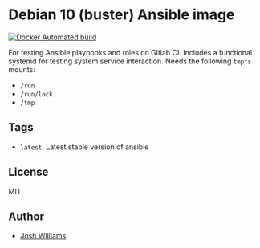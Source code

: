 # Debian 10 (buster) Ansible image

[![Docker Automated build](https://img.shields.io/docker/cloud/build/jdubz/docker-ansible-debian10.svg?maxAge=2592000)](https://hub.docker.com/r/jdubz/docker-ansible-debian10/)

For testing Ansible playbooks and roles on Gitlab CI.  Includes a functional
systemd for testing system service interaction. Needs the following `tmpfs`
mounts:

* `/run`
* `/run/lock`
* `/tmp`

## Tags

- `latest`: Latest stable version of ansible

## License

MIT

## Author

* [Josh Williams](https://codingprime.com)

